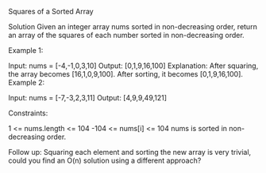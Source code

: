 ﻿Squares of a Sorted Array

Solution
Given an integer array nums sorted in non-decreasing order, return an array of the squares of each number sorted in non-decreasing order.

 

Example 1:

Input: nums = [-4,-1,0,3,10]
Output: [0,1,9,16,100]
Explanation: After squaring, the array becomes [16,1,0,9,100].
After sorting, it becomes [0,1,9,16,100].
Example 2:

Input: nums = [-7,-3,2,3,11]
Output: [4,9,9,49,121]
 

Constraints:

1 <= nums.length <= 104
-104 <= nums[i] <= 104
nums is sorted in non-decreasing order.
 

Follow up: Squaring each element and sorting the new array is very trivial, could you find an O(n) solution using a different approach?
